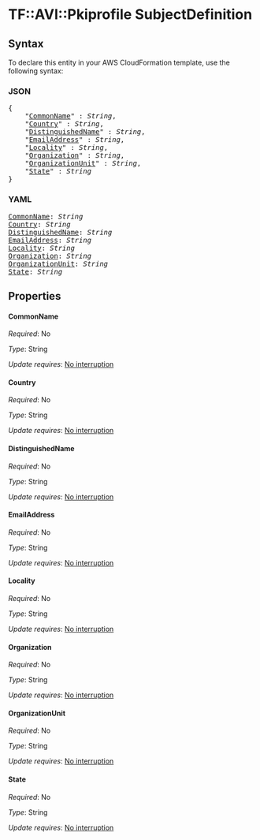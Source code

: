 # TF::AVI::Pkiprofile SubjectDefinition

## Syntax

To declare this entity in your AWS CloudFormation template, use the following syntax:

### JSON

<pre>
{
    "<a href="#commonname" title="CommonName">CommonName</a>" : <i>String</i>,
    "<a href="#country" title="Country">Country</a>" : <i>String</i>,
    "<a href="#distinguishedname" title="DistinguishedName">DistinguishedName</a>" : <i>String</i>,
    "<a href="#emailaddress" title="EmailAddress">EmailAddress</a>" : <i>String</i>,
    "<a href="#locality" title="Locality">Locality</a>" : <i>String</i>,
    "<a href="#organization" title="Organization">Organization</a>" : <i>String</i>,
    "<a href="#organizationunit" title="OrganizationUnit">OrganizationUnit</a>" : <i>String</i>,
    "<a href="#state" title="State">State</a>" : <i>String</i>
}
</pre>

### YAML

<pre>
<a href="#commonname" title="CommonName">CommonName</a>: <i>String</i>
<a href="#country" title="Country">Country</a>: <i>String</i>
<a href="#distinguishedname" title="DistinguishedName">DistinguishedName</a>: <i>String</i>
<a href="#emailaddress" title="EmailAddress">EmailAddress</a>: <i>String</i>
<a href="#locality" title="Locality">Locality</a>: <i>String</i>
<a href="#organization" title="Organization">Organization</a>: <i>String</i>
<a href="#organizationunit" title="OrganizationUnit">OrganizationUnit</a>: <i>String</i>
<a href="#state" title="State">State</a>: <i>String</i>
</pre>

## Properties

#### CommonName

_Required_: No

_Type_: String

_Update requires_: [No interruption](https://docs.aws.amazon.com/AWSCloudFormation/latest/UserGuide/using-cfn-updating-stacks-update-behaviors.html#update-no-interrupt)

#### Country

_Required_: No

_Type_: String

_Update requires_: [No interruption](https://docs.aws.amazon.com/AWSCloudFormation/latest/UserGuide/using-cfn-updating-stacks-update-behaviors.html#update-no-interrupt)

#### DistinguishedName

_Required_: No

_Type_: String

_Update requires_: [No interruption](https://docs.aws.amazon.com/AWSCloudFormation/latest/UserGuide/using-cfn-updating-stacks-update-behaviors.html#update-no-interrupt)

#### EmailAddress

_Required_: No

_Type_: String

_Update requires_: [No interruption](https://docs.aws.amazon.com/AWSCloudFormation/latest/UserGuide/using-cfn-updating-stacks-update-behaviors.html#update-no-interrupt)

#### Locality

_Required_: No

_Type_: String

_Update requires_: [No interruption](https://docs.aws.amazon.com/AWSCloudFormation/latest/UserGuide/using-cfn-updating-stacks-update-behaviors.html#update-no-interrupt)

#### Organization

_Required_: No

_Type_: String

_Update requires_: [No interruption](https://docs.aws.amazon.com/AWSCloudFormation/latest/UserGuide/using-cfn-updating-stacks-update-behaviors.html#update-no-interrupt)

#### OrganizationUnit

_Required_: No

_Type_: String

_Update requires_: [No interruption](https://docs.aws.amazon.com/AWSCloudFormation/latest/UserGuide/using-cfn-updating-stacks-update-behaviors.html#update-no-interrupt)

#### State

_Required_: No

_Type_: String

_Update requires_: [No interruption](https://docs.aws.amazon.com/AWSCloudFormation/latest/UserGuide/using-cfn-updating-stacks-update-behaviors.html#update-no-interrupt)

